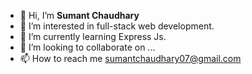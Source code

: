 - 👋 Hi, I’m **Sumant Chaudhary** 
- 👀 I’m interested in full-stack web development.
- 🌱 I’m currently learning Express Js.
- 💞️ I’m looking to collaborate on ...
- 📫 How to reach me sumantchaudhary07@gmail.com

<!---
sumant7/sumant7 is a ✨ special ✨ repository because its `README.md` (this file) appears on your GitHub profile.
You can click the Preview link to take a look at your changes.
--->
